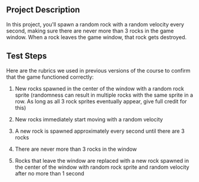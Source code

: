 ## Project Description

In this project, you'll spawn a random rock with a random velocity every second, making sure there are never more than 3 rocks in the game window. When a rock leaves the game window, that rock gets destroyed.

## Test Steps

Here are the rubrics we used in previous versions of the course to confirm that the game functioned correctly:

1. New rocks spawned in the center of the window with a random rock sprite (randomness can result in multiple rocks with the same sprite in a row. As long as all 3 rock sprites eventually appear, give full credit for this)

2. New rocks immediately start moving with a random velocity

3. A new rock is spawned approximately every second until there are 3 rocks

4. There are never more than 3 rocks in the window

5. Rocks that leave the window are replaced with a new rock spawned in the center of the window with random rock sprite and random velocity after no more than 1 second
